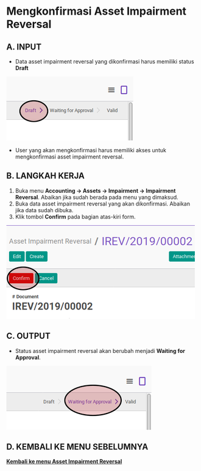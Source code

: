 # Mengkonfirmasi Asset Impairment Reversal

## A. INPUT

* Data asset impairment reversal yang dikonfirmasi harus memiliki status **Draft**

![](../../img/asset-impairment-reversal/status-draft.png)

* User yang akan mengkonfirmasi harus memiliki akses untuk mengkonfirmasi asset impairment reversal.

## B. LANGKAH KERJA

1. Buka menu **Accounting -> Assets -> Impairment -> Impairment Reversal**. Abaikan jika sudah berada pada menu yang dimaksud.
2. Buka data asset impairment reversal yang akan dikonfirmasi. Abaikan jika data sudah dibuka.
3. Klik tombol **Confirm** pada bagian atas-kiri form.

![](../../img/asset-impairment-reversal/tombol-confirm.png)

## C. OUTPUT

* Status asset impairment reversal akan berubah menjadi **Waiting for Approval**.

![](../../img/asset-impairment-reversal/status-waiting.png)

## D. KEMBALI KE MENU SEBELUMNYA

[**Kembali ke menu Asset Impairment Reversal**](./../asset-impairment-reversal.md)
